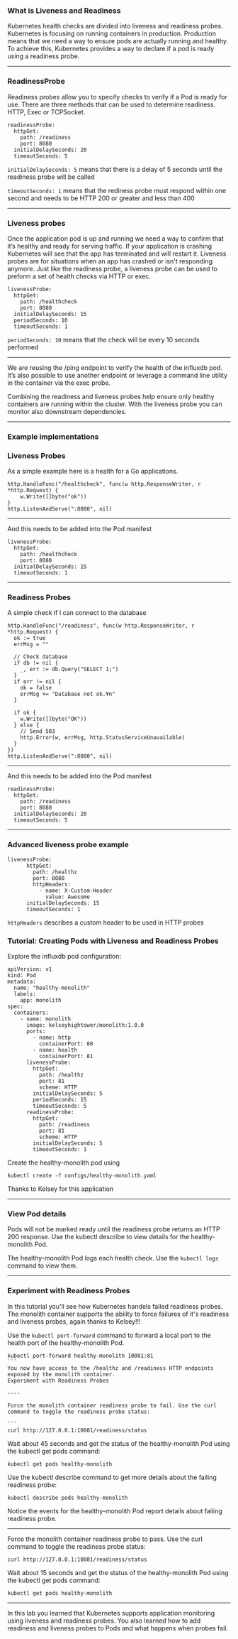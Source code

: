### What is Liveness and Readiness

Kubernetes health checks are divided into liveness and readiness probes. 
Kubernetes is focusing on running containers in production. Production means that we need a way to ensure pods are actually running and healthy. To achieve this, Kubernetes provides a way to declare if a pod is ready using a readiness probe.

----

### ReadinessProbe

Readiness probes allow you to specify checks to verify if a Pod is ready for use. There are three methods that can be used to determine readiness. HTTP, Exec or TCPSocket.

```
readinessProbe:
  httpGet:
    path: /readiness
    port: 8080
  initialDelaySeconds: 20
  timeoutSeconds: 5
```
`initialDelaySeconds: 5` means that there is a delay of 5 seconds until the readiness probe will be called

`timeoutSeconds: 1` means that the rediness probe must respond within one second and needs to be HTTP 200 or greater and less than 400

----

### Liveness probes

Once the application pod is up and running we need a way to confirm that it’s healthy and ready for serving traffic. If your application is crashing Kubernetes will see that the app has terminated and will restart it. Liveness probes are for situations when an app has crashed or isn't responding anymore. Just like the readiness probe, a liveness probe can be used to preform a set of health checks via HTTP or exec.

```
livenessProbe:
  httpGet:
    path: /healthcheck
    port: 8080
  initialDelaySeconds: 15
  periodSeconds: 10
  timeoutSeconds: 1
```

`periodSeconds: 10` means that the check will be every 10 seconds performed

----

We are reusing the /ping endpoint to verify the health of the influxdb pod. It’s also possible to use another endpoint or leverage a command line utility in the container via the exec probe.

Combining the readiness and liveness probes help ensure only healthy containers are running within the cluster. With the liveness probe you can monitor also downstream dependencies.

----

### Example implementations

### Liveness Probes

As a simple example here is a health for a Go applications.

```
http.HandleFunc("/healthcheck", func(w http.ResponseWriter, r *http.Request) {
    w.Write([]byte("ok"))
}
http.ListenAndServe(":8080", nil)
```

----
And this needs to be added into the Pod manifest
```
livenessProbe:
  httpGet:
    path: /healthcheck
    port: 8080
  initialDelaySeconds: 15
  timeoutSeconds: 1
```

----

### Readiness Probes

A simple check if I can connect to the database

```
http.HandleFunc("/readiness", func(w http.ResponseWriter, r *http.Request) {
  ok := true
  errMsg = ""

  // Check database
  if db != nil {
    _, err := db.Query("SELECT 1;")
  }
  if err != nil {
    ok = false
    errMsg += "Database not ok.¥n"
  } 

  if ok {
    w.Write([]byte("OK"))
  } else {
    // Send 503
    http.Error(w, errMsg, http.StatusServiceUnavailable)
  }
})
http.ListenAndServe(":8080", nil)
```

----

And this needs to be added into the Pod manifest

```
readinessProbe:
  httpGet:
    path: /readiness
    port: 8080
  initialDelaySeconds: 20
  timeoutSeconds: 5
```

----

### Advanced liveness probe example

```
livenessProbe:
      httpGet:
        path: /healthz
        port: 8080
        httpHeaders:
          - name: X-Custom-Header
            value: Awesome
      initialDelaySeconds: 15
      timeoutSeconds: 1
```

`httpHeaders` describes a custom header to be used in HTTP probes

### Tutorial: Creating Pods with Liveness and Readiness Probes

Explore the influxdb pod configuration:

```
apiVersion: v1
kind: Pod
metadata:
  name: "healthy-monolith"
  labels:
    app: monolith
spec:
  containers:
    - name: monolith
      image: kelseyhightower/monolith:1.0.0
      ports:
        - name: http
          containerPort: 80
        - name: health
          containerPort: 81
      livenessProbe:
        httpGet:
          path: /healthz
          port: 81
          scheme: HTTP
        initialDelaySeconds: 5
        periodSeconds: 15
        timeoutSeconds: 5
      readinessProbe:
        httpGet:
          path: /readiness
          port: 81
          scheme: HTTP
        initialDelaySeconds: 5
        timeoutSeconds: 1
```

Create the healthy-monolith pod using 
```
kubectl create -f configs/healthy-monolith.yaml
```

Thanks to Kelsey for this application

----

### View Pod details

Pods will not be marked ready until the readiness probe returns an HTTP 200 response. Use the kubectl describe to view details for the healthy-monolith Pod.

The healthy-monolith Pod logs each health check. Use the `kubectl logs` command to view them.

----

### Experiment with Readiness Probes

In this tutorial you'll see how Kubernetes handels failed readiness probes. The monolith container supports the ability to force failures of it's readiness and liveness probes, again thanks to Kelsey!!!

Use the `kubectl port-forward` command to forward a local port to the health port of the healthy-monolith Pod.

````
kubectl port-forward healthy-monolith 10081:81
```
You now have access to the /healthz and /readiness HTTP endpoints exposed by the monolith container.
Experiment with Readiness Probes

----

Force the monolith container readiness probe to fail. Use the curl command to toggle the readiness probe status:

```
curl http://127.0.0.1:10081/readiness/status
````
Wait about 45 seconds and get the status of the healthy-monolith Pod using the kubectl get pods command:

```
kubectl get pods healthy-monolith
```
Use the kubectl describe command to get more details about the failing readiness probe:

```
kubectl describe pods healthy-monolith
```
Notice the events for the healthy-monolith Pod report details about failing readiness probe.

----

Force the monolith container readiness probe to pass. Use the curl command to toggle the readiness probe status:

```
curl http://127.0.0.1:10081/readiness/status
```
Wait about 15 seconds and get the status of the healthy-monolith Pod using the kubectl get pods command:

```
kubectl get pods healthy-monolith
```

----

In this lab you learned that Kubernetes supports application monitoring using liveness and readiness probes. You also learned how to add readiness and liveness probes to Pods and what happens when probes fail.